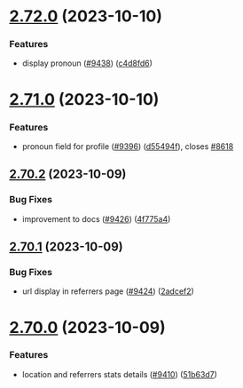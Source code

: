 # [2.72.0](https://github.com/EddieHubCommunity/BioDrop/compare/v2.71.0...v2.72.0) (2023-10-10)


### Features

* display pronoun ([#9438](https://github.com/EddieHubCommunity/BioDrop/issues/9438)) ([c4d8fd6](https://github.com/EddieHubCommunity/BioDrop/commit/c4d8fd63e1c998586ba8b973a3bc59648bb538a9))



# [2.71.0](https://github.com/EddieHubCommunity/BioDrop/compare/v2.70.2...v2.71.0) (2023-10-10)


### Features

* pronoun field for profile ([#9396](https://github.com/EddieHubCommunity/BioDrop/issues/9396)) ([d55494f](https://github.com/EddieHubCommunity/BioDrop/commit/d55494f7be754e1ae3fbd03726e32085aa6dc450)), closes [#8618](https://github.com/EddieHubCommunity/BioDrop/issues/8618)



## [2.70.2](https://github.com/EddieHubCommunity/BioDrop/compare/v2.70.1...v2.70.2) (2023-10-09)


### Bug Fixes

* improvement to docs ([#9426](https://github.com/EddieHubCommunity/BioDrop/issues/9426)) ([4f775a4](https://github.com/EddieHubCommunity/BioDrop/commit/4f775a4bb2adf68a2a97c50a07ad06dd0c20cc02))



## [2.70.1](https://github.com/EddieHubCommunity/BioDrop/compare/v2.70.0...v2.70.1) (2023-10-09)


### Bug Fixes

* url display in referrers page ([#9424](https://github.com/EddieHubCommunity/BioDrop/issues/9424)) ([2adcef2](https://github.com/EddieHubCommunity/BioDrop/commit/2adcef2b99dac9fd082c95e70cd547bf8a4781f7))



# [2.70.0](https://github.com/EddieHubCommunity/BioDrop/compare/v2.69.4...v2.70.0) (2023-10-09)


### Features

* location and referrers stats details ([#9410](https://github.com/EddieHubCommunity/BioDrop/issues/9410)) ([51b63d7](https://github.com/EddieHubCommunity/BioDrop/commit/51b63d7c3140257fda6f90664088bf4b17354cad))



